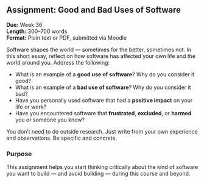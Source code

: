 ## Assignment: Good and Bad Uses of Software

**Due:** Week 36  
**Length:** 300–700 words  
**Format:** Plain text or PDF, submitted via Moodle

Software shapes the world — sometimes for the better, sometimes not. In this short essay, reflect on how software has affected your own life and the world around you. Address the following:

- What is an example of a **good use of software**? Why do you consider it good?  
- What is an example of a **bad use of software**? Why do you consider it bad?  
- Have you personally used software that had a **positive impact** on your life or work?  
- Have you encountered software that **frustrated**, **excluded**, or **harmed** you or someone you know?

You don’t need to do outside research. Just write from your own experience and observations. Be specific and concrete. 

### Purpose

This assignment helps you start thinking critically about the kind of software you want to build — and avoid building — during this course and beyond.
